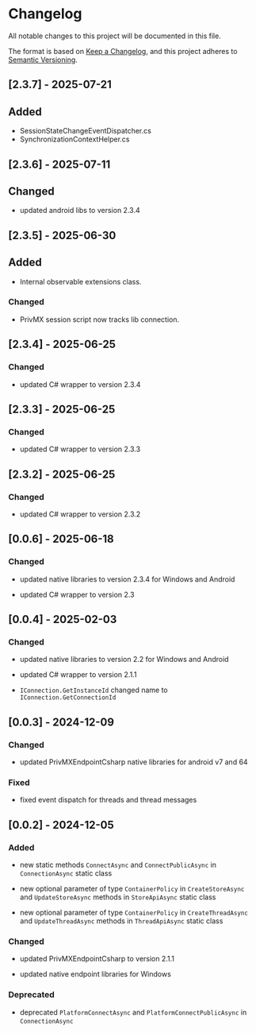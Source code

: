 # Changelog

All notable changes to this project will be documented in this file.

The format is based on [Keep a Changelog](https://keepachangelog.com/en/1.1.0/),
and this project adheres to [Semantic Versioning](https://semver.org/spec/v2.0.0.html).

## [2.3.7] - 2025-07-21

## Added

- SessionStateChangeEventDispatcher.cs
- SynchronizationContextHelper.cs

## [2.3.6] - 2025-07-11

## Changed

- updated android libs to version 2.3.4

## [2.3.5] - 2025-06-30

## Added

- Internal observable extensions class.

### Changed

- PrivMX session script now tracks lib connection.

## [2.3.4] - 2025-06-25

### Changed

- updated C# wrapper to version 2.3.4

## [2.3.3] - 2025-06-25

### Changed

- updated C# wrapper to version 2.3.3

## [2.3.2] - 2025-06-25

### Changed

- updated C# wrapper to version 2.3.2

## [0.0.6] - 2025-06-18

### Changed

- updated native libraries to version 2.3.4 for Windows and Android

- updated C# wrapper to version 2.3

## [0.0.4] - 2025-02-03

### Changed

- updated native libraries to version 2.2 for Windows and Android

- updated C# wrapper to version 2.1.1

- `IConnection.GetInstanceId` changed name to `IConnection.GetConnectionId`

## [0.0.3] - 2024-12-09

### Changed

- updated PrivMXEndpointCsharp native libraries for android v7 and 64

### Fixed

- fixed event dispatch for threads and thread messages
   
## [0.0.2] - 2024-12-05

### Added

- new static methods `ConnectAsync` and `ConnectPublicAsync` in `ConnectionAsync` static class

- new optional parameter of type `ContainerPolicy` in `CreateStoreAsync` and `UpdateStoreAsync` methods in `StoreApiAsync` static class

- new optional parameter of type `ContainerPolicy` in `CreateThreadAsync` and `UpdateThreadAsync` methods in `ThreadApiAsync` static class

### Changed

- updated PrivMXEndpointCsharp to version 2.1.1

- updated native endpoint libraries for Windows

### Deprecated

- deprecated `PlatformConnectAsync` and `PlatformConnectPublicAsync` in `ConnectionAsync`
